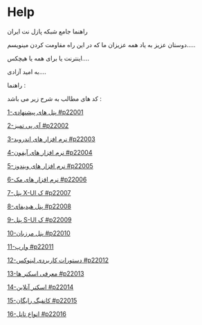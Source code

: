 # Help
راهنما جامع شبکه پازل نت ایران

دوستان عزیز به یاد همه عزیزان ما که در این راه مقاومت کردن مینویسم.....

اینترنت یا برای همه یا هیچکس....

به امید آزادی....

راهنما :

کد های مطالب به شرح زیر می باشد :

<a href="https://github.com/puzzle-net-iran/Suggested-panels">1-پنل های پیشنهادی #p22001</a>


<a href="https://github.com/puzzle-net-iran/Clean-IP">2-آی پی تمیز #p22002</a>


<a href="https://github.com/puzzle-net-iran/Android-software">3-نرم افزار های اندروید #p22003</a>


<a href="https://github.com/puzzle-net-iran/iPhone-software">4-نرم افزار های آیفون #p22004</a>


<a href="https://github.com/puzzle-net-iran/Windows-software">5-نرم افزار های ویندوز #p22005</a>


<a href="https://github.com/puzzle-net-iran/Mac-software">6-نرم افزار های مک #p22006</a>


<a href="https://github.com/puzzle-net-iran/X-UI-panel">7-پنل X-UI ک #p22007</a>


<a href="https://github.com/puzzle-net-iran/Hiddify-panel">8-پنل هیدیفای #p22008</a>


<a href="https://github.com/puzzle-net-iran/S-UI-panel">9-پنل  S-UI ک #p22009</a>


<a href="https://github.com/puzzle-net-iran/Marzban-panel">10-پنل مرزبان #p22010</a>


<a href="https://github.com/puzzle-net-iran/Warp">11-وارپ #p22011</a>


<a href="https://github.com/puzzle-net-iran/Linux-utility-commands">12-دستورات کاربردی لینوکس #p22012</a>


<a href="https://github.com/puzzle-net-iran/Introduction-of-scanners">13-معرفی اسکنر ها #p22013</a>


<a href="https://github.com/puzzle-net-iran/Online-scanner">14-اسکنر آنلاین #p22014</a>


<a href="https://github.com/puzzle-net-iran/Free-configuration">15-کانفیگ رایگان #p22015</a>


<a href="https://github.com/puzzle-net-iran/Tunnels">16-انواع تانل #p22016</a>

























